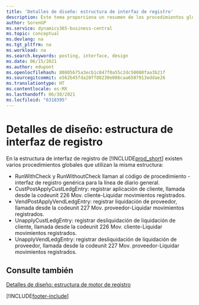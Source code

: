 ```yaml
---
title: 'Detalles de diseño: estructura de interfaz de registro'
description: Este tema proporciona un resumen de los procedimientos globales y los detalles de diseño en la estructura de la interfaz de registro.
author: SorenGP
ms.service: dynamics365-business-central
ms.topic: conceptual
ms.devlang: na
ms.tgt_pltfrm: na
ms.workload: na
ms.search.keywords: posting, interface, design
ms.date: 06/15/2021
ms.author: edupont
ms.openlocfilehash: 80805675a3ecb1c847f0a55c2dc50008faa3b21f
ms.sourcegitcommit: e562b45fda20ff88230e086caa6587913eddae26
ms.translationtype: HT
ms.contentlocale: es-MX
ms.lasthandoff: 06/30/2021
ms.locfileid: "6318395"
---
```

# <a name="design-details-posting-interface-structure"></a>Detalles de diseño: estructura de interfaz de registro
En la estructura de interfaz de registro de [!INCLUDE[prod_short](includes/prod_short.md)] existen varios procedimientos globales que utilizan la misma estructura:  
  
* RunWithCheck y RunWithoutCheck llaman al código de procedimiento - interfaz de registro genérica para la línea de diario general.  
* CustPostApplyCustLedgEntry: registrar aplicación de cliente, llamada desde la codeunit 226 Mov. cliente-Liquidar movimientos registrados.  
* VendPostApplyVendLedgEntry: registrar liquidación de proveedor, llamada desde la codeunit 227 Mov. proveedor-Liquidar movimientos registrados.  
* UnapplyCustLedgEntry: registrar desliquidación de liquidación de cliente, llamada desde la codeunit 226 Mov. cliente-Liquidar movimientos registrados.  
* UnapplyVendLedgEntry: registrar desliquidación de liquidación de proveedor, llamada desde la codeunit 227 Mov. proveedor-Liquidar movimientos registrados.  
  
## <a name="see-also"></a>Consulte también  
[Detalles de diseño: estructura de motor de registro](design-details-posting-engine-structure.md)

[!INCLUDE[footer-include](includes/footer-banner.md)]